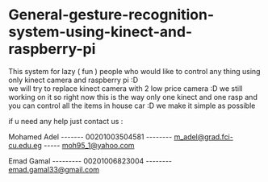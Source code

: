 # General-gesture-recognition-system-using-kinect-and-raspberry-pi
This system for lazy ( fun )  people who would like to control any thing using only kinect camera and raspberry pi :D  
we will try to replace kinect camera with 2 low price camera :D we still working on it  so right now this is the way only one 
kinect and one rasp and you can control all the items in house car :D  we make it simple as possible 

if u need any help just contact us : 

Mohamed Adel ------- 00201003504581 -------- m_adel@grad.fci-cu.edu.eg  ----- moh95_1@yahoo.com 

Emad Gamal --------- 00201006823004 -------- emad.gamal33@gmail.com 
